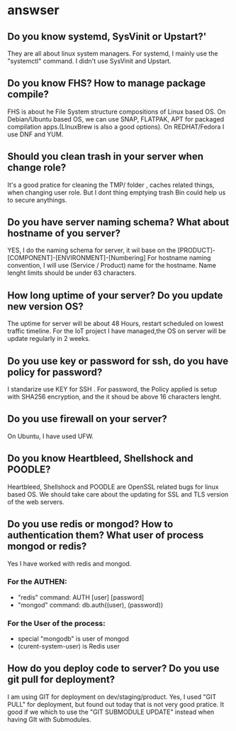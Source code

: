 # answser
## Do you know systemd, SysVinit or Upstart?'
They are all about linux system managers.
For systemd,  I mainly use the "systemctl" command.
I didn't use SysVinit and Upstart.

## Do you know FHS? How to manage package compile?
FHS is about he File System structure compositions of Linux based OS.
On Debian/Ubuntu based OS, we can use SNAP, FLATPAK, APT for packaged compilation apps.(LInuxBrew is also a good options).
On REDHAT/Fedora I use DNF and YUM.

## Should you clean trash in your server when change role?
It's a good pratice for cleaning the TMP/ folder , caches related things, when changing user role.
But I dont thing emptying trash Bin could help us to secure anythings.

## Do you have server naming schema? What about hostname of you server?
YES, I do the naming schema for server, it wil base on the [PRODUCT]-[COMPONENT]-[ENVIRONMENT]-[Numbering]
For hostname naming convention, I will use (Service / Product) name for the hostname.
Name lenght limits should be under 63 characters.

## How long uptime of your server? Do you update new version OS?
The uptime for server will be about 48 Hours, restart scheduled on lowest traffic timeline.
For the IoT project I have managed,the OS on server will be update regularly in 2 weeks.

## Do you use key or password for ssh, do you have policy for password?
I standarize use KEY for SSH .
For password, the Policy applied is setup with SHA256 encryption, and the it shoud be above 16 characters lenght.

## Do you use firewall on your server?
On Ubuntu, I have used UFW.

## Do you know Heartbleed, Shellshock and POODLE?
Heartbleed, Shellshock and POODLE are OpenSSL related bugs for linux based OS.
We should take care about the updating for SSL and TLS version of the web servers.

## Do you use redis or mongod? How to authentication them? What user of process mongod or redis?
Yes I have worked with redis and mongod.
### For the AUTHEN:
+ "redis" command:  AUTH [user] [password]
+ "mongod" command: db.auth((user), (password))
### For the User of the process:
+ special "mongodb" is user of mongod
+ (curent-system-user) is Redis user

## How do you deploy code to server? Do you use git pull for deployment?
I am using GIT for deployment on dev/staging/product.
Yes, I used "GIT PULL" for deployment, but found out today that is not very good pratice.
It good if we which to use the "GIT SUBMODULE UPDATE" instead when having GIt with Submodules.
